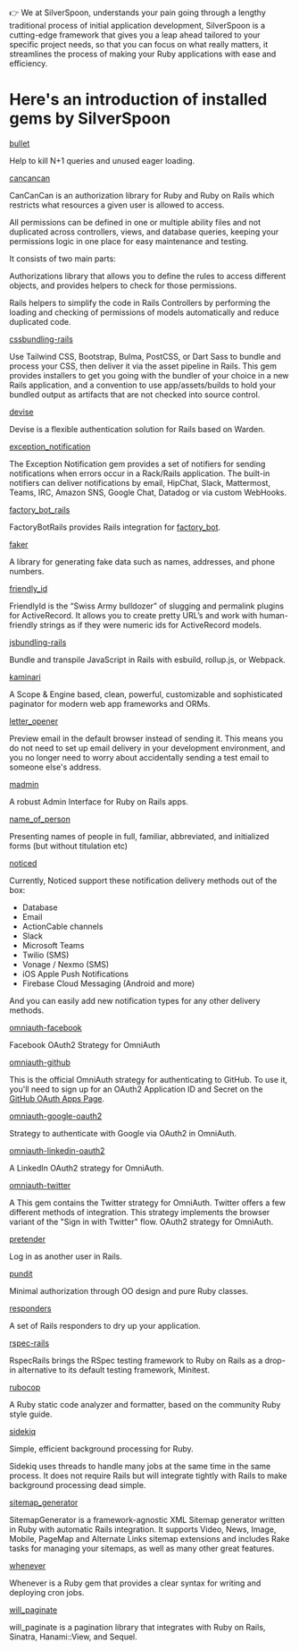 👉 We at SilverSpoon, understands your pain going through a lengthy traditional process of initial application development, SilverSpoon is a cutting-edge framework that gives you a leap ahead tailored to your specific project needs, so that you can focus on what really matters, it streamlines the process of making your Ruby applications with ease and efficiency.

# Here's an introduction of installed gems by SilverSpoon
[bullet](https://github.com/flyerhzm/bullet)

Help to kill N+1 queries and unused eager loading.

[cancancan](https://github.com/CanCanCommunity/cancancan)

CanCanCan is an authorization library for Ruby and Ruby on Rails which restricts what resources a given user is allowed to access.

All permissions can be defined in one or multiple ability files and not duplicated across controllers, views, and database queries, keeping your permissions logic in one place for easy maintenance and testing.

It consists of two main parts:

Authorizations library that allows you to define the rules to access different objects, and provides helpers to check for those permissions.

Rails helpers to simplify the code in Rails Controllers by performing the loading and checking of permissions of models automatically and reduce duplicated code.

[cssbundling-rails](https://github.com/rails/cssbundling-rails)

Use Tailwind CSS, Bootstrap, Bulma, PostCSS, or Dart Sass to bundle and process your CSS, then deliver it via the asset pipeline in Rails. This gem provides installers to get you going with the bundler of your choice in a new Rails application, and a convention to use app/assets/builds to hold your bundled output as artifacts that are not checked into source control.

[devise](https://github.com/heartcombo/devise)

Devise is a flexible authentication solution for Rails based on Warden.

[exception_notification](https://github.com/smartinez87/exception_notification)

The Exception Notification gem provides a set of notifiers for sending notifications when errors occur in a Rack/Rails application. The built-in notifiers can deliver notifications by email, HipChat, Slack, Mattermost, Teams, IRC, Amazon SNS, Google Chat, Datadog or via custom WebHooks.

[factory_bot_rails](https://github.com/thoughtbot/factory_bot_rails) 

FactoryBotRails provides Rails integration for [factory_bot](https://github.com/thoughtbot/factory_bot).

[faker](https://github.com/faker-ruby/faker)

A library for generating fake data such as names, addresses, and phone numbers.

[friendly_id](https://github.com/norman/friendly_id)

FriendlyId is the “Swiss Army bulldozer” of slugging and permalink plugins for ActiveRecord. It allows you to create pretty URL’s and work with human-friendly strings as if they were numeric ids for ActiveRecord models.

[jsbundling-rails](https://github.com/rails/jsbundling-rails)

Bundle and transpile JavaScript in Rails with esbuild, rollup.js, or Webpack.

[kaminari](https://github.com/kaminari/kaminari)

A Scope & Engine based, clean, powerful, customizable and sophisticated paginator for modern web app frameworks and ORMs.

[letter_opener](https://github.com/ryanb/letter_opener)

Preview email in the default browser instead of sending it. This means you do not need to set up email delivery in your development environment, and you no longer need to worry about accidentally sending a test email to someone else's address.

[madmin](https://github.com/excid3/madmin)

A robust Admin Interface for Ruby on Rails apps.

[name_of_person](https://github.com/basecamp/name_of_person)

Presenting names of people in full, familiar, abbreviated, and initialized forms (but without titulation etc)

[noticed](https://github.com/excid3/noticed)

Currently, Noticed support these notification delivery methods out of the box:

* Database
* Email
* ActionCable channels
* Slack
* Microsoft Teams
* Twilio (SMS)
* Vonage / Nexmo (SMS)
* iOS Apple Push Notifications
* Firebase Cloud Messaging (Android and more)

And you can easily add new notification types for any other delivery methods.

[omniauth-facebook](https://github.com/simi/omniauth-facebook)

Facebook OAuth2 Strategy for OmniAuth

[omniauth-github](https://github.com/omniauth/omniauth-github)

This is the official OmniAuth strategy for authenticating to GitHub. To use it, you'll need to sign up for an OAuth2 Application ID and Secret on the [GitHub OAuth Apps Page](https://github.com/settings/developers).

[omniauth-google-oauth2](https://github.com/zquestz/omniauth-google-oauth2)

Strategy to authenticate with Google via OAuth2 in OmniAuth.

[omniauth-linkedin-oauth2](https://github.com/decioferreira/omniauth-linkedin-oauth2)

A LinkedIn OAuth2 strategy for OmniAuth.

[omniauth-twitter](https://github.com/arunagw/omniauth-twitter)

A This gem contains the Twitter strategy for OmniAuth.
Twitter offers a few different methods of integration. This strategy implements the browser variant of the "Sign in with Twitter" flow. OAuth2 strategy for OmniAuth.

[pretender](https://github.com/ankane/pretender)

Log in as another user in Rails.

[pundit](https://github.com/varvet/pundit)

Minimal authorization through OO design and pure Ruby classes.

[responders](https://github.com/heartcombo/responders)

A set of Rails responders to dry up your application.

[rspec-rails](https://github.com/rspec/rspec-rails)

RspecRails brings the RSpec testing framework to Ruby on Rails as a drop-in alternative to its default testing framework, Minitest.

[rubocop](https://github.com/rubocop/rubocop)

A Ruby static code analyzer and formatter, based on the community Ruby style guide.

[sidekiq](https://github.com/sidekiq/sidekiq)

Simple, efficient background processing for Ruby.

Sidekiq uses threads to handle many jobs at the same time in the same process. It does not require Rails but will integrate tightly with Rails to make background processing dead simple.

[sitemap_generator](https://github.com/kjvarga/sitemap_generator)

SitemapGenerator is a framework-agnostic XML Sitemap generator written in Ruby with automatic Rails integration. It supports Video, News, Image, Mobile, PageMap and Alternate Links sitemap extensions and includes Rake tasks for managing your sitemaps, as well as many other great features.

[whenever](https://github.com/javan/whenever)

Whenever is a Ruby gem that provides a clear syntax for writing and deploying cron jobs.

[will_paginate](https://github.com/mislav/will_paginate)

will_paginate is a pagination library that integrates with Ruby on Rails, Sinatra, Hanami::View, and Sequel.


